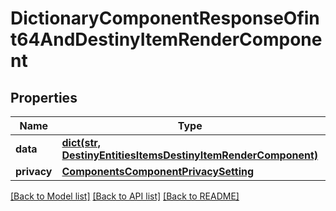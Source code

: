 # DictionaryComponentResponseOfint64AndDestinyItemRenderComponent

## Properties
Name | Type | Description | Notes
------------ | ------------- | ------------- | -------------
**data** | [**dict(str, DestinyEntitiesItemsDestinyItemRenderComponent)**](DestinyEntitiesItemsDestinyItemRenderComponent.md) |  | [optional] 
**privacy** | [**ComponentsComponentPrivacySetting**](ComponentsComponentPrivacySetting.md) |  | [optional] 

[[Back to Model list]](../README.md#documentation-for-models) [[Back to API list]](../README.md#documentation-for-api-endpoints) [[Back to README]](../README.md)


